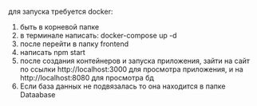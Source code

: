 для запуска требуется docker:
1) быть в корневой папке
2) в терминале написать: docker-compose up -d
3) после перейти в папку frontend
4) написать npm start
5) после создания контейнеров и запуска приложения, зайти на сайт по ссылки http://localhost:3000 для просмотра приложения, и на http://localhost:8080 для просмотра бд
6) Если база данных не подвязалась то она находится в папке Dataabase
